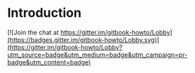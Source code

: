 # Introduction

[![Join the chat at https://gitter.im/gitbook-howto/Lobby](https://badges.gitter.im/gitbook-howto/Lobby.svg)](https://gitter.im/gitbook-howto/Lobby?utm_source=badge&utm_medium=badge&utm_campaign=pr-badge&utm_content=badge)

